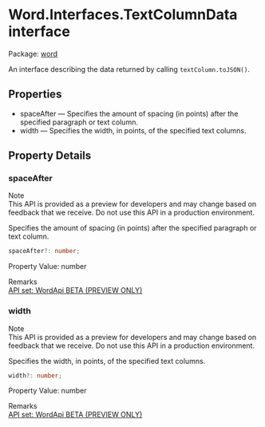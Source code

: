 # Word.Interfaces.TextColumnData interface

Package: [word](/en-us/javascript/api/word)

An interface describing the data returned by calling `textColumn.toJSON()`.

## Properties

- spaceAfter — Specifies the amount of spacing (in points) after the specified paragraph or text column.
- width — Specifies the width, in points, of the specified text columns.

## Property Details

### spaceAfter

Note  
This API is provided as a preview for developers and may change based on feedback that we receive. Do not use this API in a production environment.

Specifies the amount of spacing (in points) after the specified paragraph or text column.

```typescript
spaceAfter?: number;
```

Property Value: number

Remarks  
[API set: WordApi BETA (PREVIEW ONLY)](/en-us/javascript/api/requirement-sets/word/word-api-requirement-sets)

### width

Note  
This API is provided as a preview for developers and may change based on feedback that we receive. Do not use this API in a production environment.

Specifies the width, in points, of the specified text columns.

```typescript
width?: number;
```

Property Value: number

Remarks  
[API set: WordApi BETA (PREVIEW ONLY)](/en-us/javascript/api/requirement-sets/word/word-api-requirement-sets)